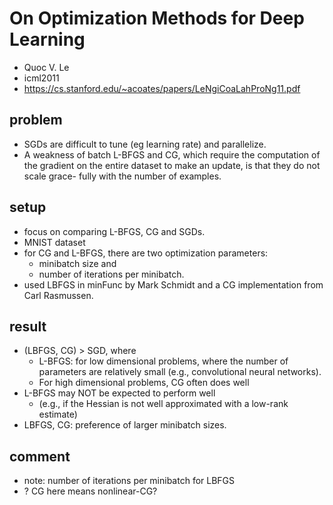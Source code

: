 # On Optimization Methods for Deep Learning
* Quoc V. Le
* icml2011
* https://cs.stanford.edu/~acoates/papers/LeNgiCoaLahProNg11.pdf

## problem
* SGDs are difficult to tune (eg learning rate) and parallelize.
* A weakness of batch L-BFGS and CG, which require
  the computation of the gradient on the entire dataset
  to make an update, is that they do not scale grace-
  fully with the number of examples.

## setup
* focus on comparing L-BFGS, CG and SGDs.
* MNIST dataset
* for CG and L-BFGS, there are two optimization parameters:
  * minibatch size and
  * number of iterations per minibatch.
*  used LBFGS in minFunc by Mark Schmidt and a CG implementation from Carl Rasmussen.

## result
* (LBFGS, CG) > SGD, where
  * L-BFGS: for low dimensional problems, where the number of parameters are relatively small (e.g., convolutional neural networks).
  * For high dimensional problems, CG often does well
* L-BFGS may NOT  be expected to perform well
  * (e.g., if the Hessian is not well approximated with a low-rank estimate)
* LBFGS, CG:  preference of larger minibatch sizes.

## comment
* note:
  number of iterations per minibatch for LBFGS
* ? CG here means nonlinear-CG?
